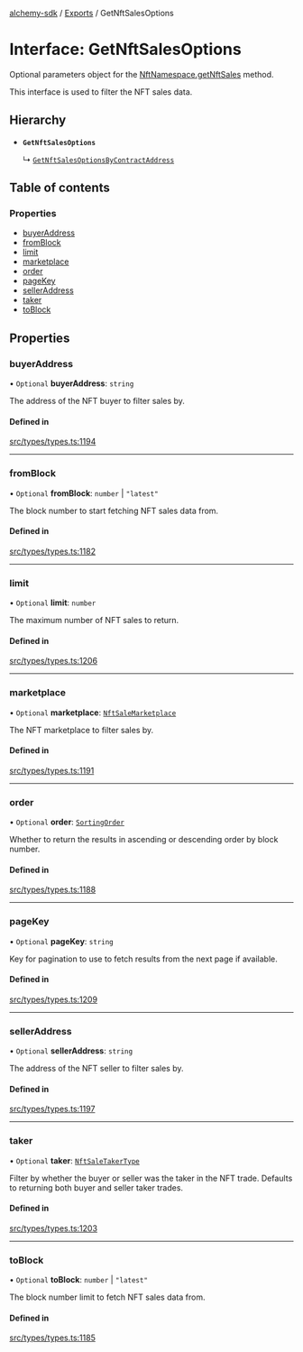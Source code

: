 [alchemy-sdk](../README.md) / [Exports](../modules.md) / GetNftSalesOptions

# Interface: GetNftSalesOptions

Optional parameters object for the [NftNamespace.getNftSales](../classes/NftNamespace.md#getnftsales) method.

This interface is used to filter the NFT sales data.

## Hierarchy

- **`GetNftSalesOptions`**

  ↳ [`GetNftSalesOptionsByContractAddress`](GetNftSalesOptionsByContractAddress.md)

## Table of contents

### Properties

- [buyerAddress](GetNftSalesOptions.md#buyeraddress)
- [fromBlock](GetNftSalesOptions.md#fromblock)
- [limit](GetNftSalesOptions.md#limit)
- [marketplace](GetNftSalesOptions.md#marketplace)
- [order](GetNftSalesOptions.md#order)
- [pageKey](GetNftSalesOptions.md#pagekey)
- [sellerAddress](GetNftSalesOptions.md#selleraddress)
- [taker](GetNftSalesOptions.md#taker)
- [toBlock](GetNftSalesOptions.md#toblock)

## Properties

### buyerAddress

• `Optional` **buyerAddress**: `string`

The address of the NFT buyer to filter sales by.

#### Defined in

[src/types/types.ts:1194](https://github.com/alchemyplatform/alchemy-sdk-js/blob/5fad342/src/types/types.ts#L1194)

___

### fromBlock

• `Optional` **fromBlock**: `number` \| ``"latest"``

The block number to start fetching NFT sales data from.

#### Defined in

[src/types/types.ts:1182](https://github.com/alchemyplatform/alchemy-sdk-js/blob/5fad342/src/types/types.ts#L1182)

___

### limit

• `Optional` **limit**: `number`

The maximum number of NFT sales to return.

#### Defined in

[src/types/types.ts:1206](https://github.com/alchemyplatform/alchemy-sdk-js/blob/5fad342/src/types/types.ts#L1206)

___

### marketplace

• `Optional` **marketplace**: [`NftSaleMarketplace`](../enums/NftSaleMarketplace.md)

The NFT marketplace to filter sales by.

#### Defined in

[src/types/types.ts:1191](https://github.com/alchemyplatform/alchemy-sdk-js/blob/5fad342/src/types/types.ts#L1191)

___

### order

• `Optional` **order**: [`SortingOrder`](../enums/SortingOrder.md)

Whether to return the results in ascending or descending order by block number.

#### Defined in

[src/types/types.ts:1188](https://github.com/alchemyplatform/alchemy-sdk-js/blob/5fad342/src/types/types.ts#L1188)

___

### pageKey

• `Optional` **pageKey**: `string`

Key for pagination to use to fetch results from the next page if available.

#### Defined in

[src/types/types.ts:1209](https://github.com/alchemyplatform/alchemy-sdk-js/blob/5fad342/src/types/types.ts#L1209)

___

### sellerAddress

• `Optional` **sellerAddress**: `string`

The address of the NFT seller to filter sales by.

#### Defined in

[src/types/types.ts:1197](https://github.com/alchemyplatform/alchemy-sdk-js/blob/5fad342/src/types/types.ts#L1197)

___

### taker

• `Optional` **taker**: [`NftSaleTakerType`](../enums/NftSaleTakerType.md)

Filter by whether the buyer or seller was the taker in the NFT trade.
Defaults to returning both buyer and seller taker trades.

#### Defined in

[src/types/types.ts:1203](https://github.com/alchemyplatform/alchemy-sdk-js/blob/5fad342/src/types/types.ts#L1203)

___

### toBlock

• `Optional` **toBlock**: `number` \| ``"latest"``

The block number limit to fetch NFT sales data from.

#### Defined in

[src/types/types.ts:1185](https://github.com/alchemyplatform/alchemy-sdk-js/blob/5fad342/src/types/types.ts#L1185)
